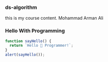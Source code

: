 ### ds-algorithm

this is my course content.
Mohammad Arman Ali

### Hello With Programming

```js
function sayHello() {
  return `Hello 👋 Programmer!`;
}
alert(sayHello());
```
